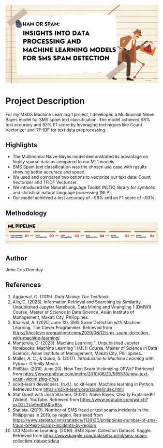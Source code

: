 <img src="proj_banner.png">

# Project Description
For my MSDS Machine Learning 1 project, I developed a Multinomial Naive Bayes model for SMS spam text classification. The model achieved 98% test accuracy and 93% F1 score by leveraging techniques like Count Vectorizer and TF-IDF for text data preprocessing.

## Highlights
* The Multinomial Naive-Bayes model demonstrated its advantage on highly sparse data as compared to our ML1 models.
* SMS Spam text classification was the chosen use case with results showing better accuracy and speed.
* We used and compared two options to vectorize our text data: Count Vectorizer and TFIDF Vectorizer.
* We introduced the Natural Language Toolkit (NLTK) library for symbolic and statistical natural language processing (NLP).
* Our model achieved a test accuracy of ~98% and an F1 score of ~93%.

## Methodology
<img src="ML_Pipeline.png">

## Author
John Cris Orenday

## References
1. Aggarwal, C. (2015). *Data Mining: The Textbook.*
2. Alis, C. (2023). Information Retrieval and Searching by Similarity. Unpublished Jupyter Notebook, Data Mining and Wrangling 1 (DMW1) Course, Master of Science in Data Science, Asian Institute of Management, Makati City,  Philippines.
3. Kharwal, A. (2020, June 12). SMS Spam Detection with Machine Learning. The Clever Programmer. Retrieved from https://thecleverprogrammer.com/2020/06/12/sms-spam-detection-with-machine-learning/
4. Monterola, C. (2023). Machine Learning 1. Unpublished Jupyter Notebooks, Machine Learning 1 (ML1) Course, Master of Science in Data Science, Asian Institute of Management, Makati City,  Philippines.
5. Müller, A. C., & Guido, S. (2017). *Introduction to Machine Learning with Python.* O'Reilly Media.
6. PhilStar. (2010, June 20). New Text Scam Victimizing OFWs? Retrieved from https://www.philstar.com/metro/2010/06/20/585578/new-text-scam-victimizing-ofws
7. scikit-learn developers. (n.d.). scikit-learn: Machine learning in Python. Retrieved from https://scikit-learn.org/stable/index.html
8. Stat Quest with Josh Starmer. (2020). Naive Bayes, Clearly Explained!!! [Video]. YouTube. Retrieved from https://www.youtube.com/watch?v=O2L2Uv9pdDA&t=85s
9. Statista. (2019). Number of SMS fraud or text scams incidents in the Philippines in 2019, by region. Retrieved from https://www.statista.com/statistics/1136130/philippines-number-of-sms-fraud-or-text-scams-incidents-by-region/
10. UCI Machine Learning. (2016). SMS Spam Collection Dataset. Kaggle. Retrieved from https://www.kaggle.com/datasets/uciml/sms-spam-collection-dataset/data
